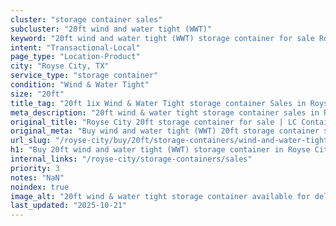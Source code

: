 ```yaml
---
cluster: "storage container sales"
subcluster: "20ft wind and water tight (WWT)"
keyword: "20ft wind and water tight (WWT) storage container for sale Royse City, TX"
intent: "Transactional-Local"
page_type: "Location-Product"
city: "Royse City, TX"
service_type: "storage container"
condition: "Wind & Water Tight"
size: "20ft"
title_tag: "20ft 1ix Wind & Water Tight storage container Sales in Royse City | LC Container"
meta_description: "20ft wind & water tight storage container sales in Royse City. Fast delivery, competitive pricing. Serving storage containers area. Quote ID: L59. Call (214) 524-4168 for your free quote today."
original_title: "Royse City 20ft storage container for sale | LC Container"
original_meta: "Buy wind and water tight (WWT) 20ft storage container sale with local delivery in Royse City, TX. LC Container — local Since 2003. Request a fast quote today."
url_slug: "/royse-city/buy/20ft/storage-containers/wind-and-water-tight-wwt"
h1: "Buy 20ft wind and water tight (WWT) storage container in Royse City"
internal_links: "/royse-city/storage-containers/sales"
priority: 3
notes: "NaN"
noindex: true
image_alt: "20ft wind & water tight storage container available for delivery in Royse City"
last_updated: "2025-10-21"
---
```


<!-- TODO: Add unique city/inventory copy, images, and internal links here. -->
